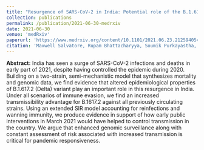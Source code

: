 ```yaml
---
title: "Resurgence of SARS-CoV-2 in India: Potential role of the B.1.617.2 (Delta) variant and delayed interventions"
collection: publications
permalink: /publication/2021-06-30-medrxiv
date: 2021-06-30
venue: 'medRxiv'
paperurl: 'https://www.medrxiv.org/content/10.1101/2021.06.23.21259405v1'
citation: 'Maxwell Salvatore, Rupam Bhattacharyya, Soumik Purkayastha, Lauren Zimmermann, Debashree Ray, Aditi Hazra, Michael Kleinsasser, Thomas Mellan, Charlie Whittaker, Seth Flaxman, Samir Bhatt, Swapnil Mishra, Bhramar Mukherjee. Resurgence of SARS-CoV-2 in India: Potential role of the B.1.617.2 (Delta) variant and delayed interventions. medRxiv 2021.06.23.21259405; doi: https://doi.org/10.1101/2021.06.23.21259405'
---
```


**Abstract:** India has seen a surge of SARS-CoV-2 infections and deaths in early part of 2021, despite having controlled the epidemic during 2020. Building on a two-strain, semi-mechanistic model that synthesizes mortality and genomic data, we find evidence that altered epidemiological properties of B.1.617.2 (Delta) variant play an important role in this resurgence in India. Under all scenarios of immune evasion, we find an increased transmissibility advantage for B.1617.2 against all previously circulating strains. Using an extended SIR model accounting for reinfections and wanning immunity, we produce evidence in support of how early public interventions in March 2021 would have helped to control transmission in the country. We argue that enhanced genomic surveillance along with constant assessment of risk associated with increased transmission is critical for pandemic responsiveness.